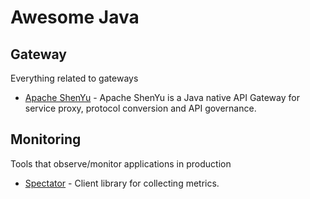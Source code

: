 # Awesome Java
## Gateway
Everything related to gateways
* [Apache ShenYu](https://github.com/apache/shenyu) - Apache ShenYu is a Java native API Gateway for service proxy, protocol conversion and API governance.
## Monitoring
Tools that observe/monitor applications in production
* [Spectator](https://github.com/Netflix/spectator) - Client library for collecting metrics.

